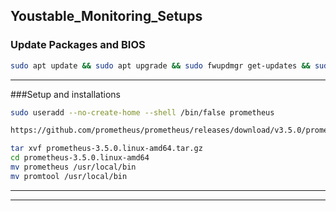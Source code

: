 ## Youstable_Monitoring_Setups

### Update Packages and BIOS

```bash
sudo apt update && sudo apt upgrade && sudo fwupdmgr get-updates && sudo fwupdmgr update
```
------------------------

###Setup and installations
```bash
sudo useradd --no-create-home --shell /bin/false prometheus
```
```bash
https://github.com/prometheus/prometheus/releases/download/v3.5.0/prometheus-3.5.0.linux-amd64.tar.gz
```
```bash
tar xvf prometheus-3.5.0.linux-amd64.tar.gz
cd prometheus-3.5.0.linux-amd64
mv prometheus /usr/local/bin
mv promtool /usr/local/bin
```
------------------------


------------------------
